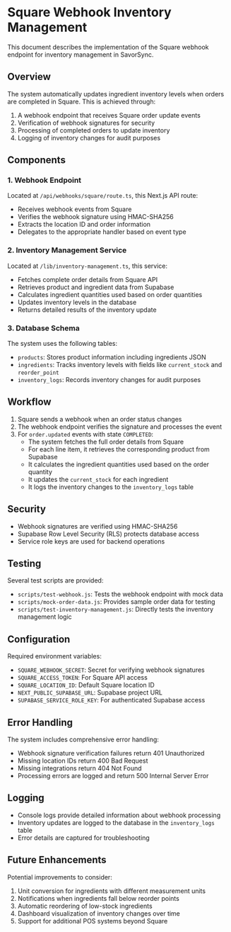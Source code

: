 # Square Webhook Inventory Management

This document describes the implementation of the Square webhook endpoint for inventory management in SavorSync.

## Overview

The system automatically updates ingredient inventory levels when orders are completed in Square. This is achieved through:

1. A webhook endpoint that receives Square order update events
2. Verification of webhook signatures for security
3. Processing of completed orders to update inventory
4. Logging of inventory changes for audit purposes

## Components

### 1. Webhook Endpoint

Located at `/api/webhooks/square/route.ts`, this Next.js API route:
- Receives webhook events from Square
- Verifies the webhook signature using HMAC-SHA256
- Extracts the location ID and order information
- Delegates to the appropriate handler based on event type

### 2. Inventory Management Service

Located at `/lib/inventory-management.ts`, this service:
- Fetches complete order details from Square API
- Retrieves product and ingredient data from Supabase
- Calculates ingredient quantities used based on order quantities
- Updates inventory levels in the database
- Returns detailed results of the inventory update

### 3. Database Schema

The system uses the following tables:
- `products`: Stores product information including ingredients JSON
- `ingredients`: Tracks inventory levels with fields like `current_stock` and `reorder_point`
- `inventory_logs`: Records inventory changes for audit purposes

## Workflow

1. Square sends a webhook when an order status changes
2. The webhook endpoint verifies the signature and processes the event
3. For `order.updated` events with state `COMPLETED`:
   - The system fetches the full order details from Square
   - For each line item, it retrieves the corresponding product from Supabase
   - It calculates the ingredient quantities used based on the order quantity
   - It updates the `current_stock` for each ingredient
   - It logs the inventory changes to the `inventory_logs` table

## Security

- Webhook signatures are verified using HMAC-SHA256
- Supabase Row Level Security (RLS) protects database access
- Service role keys are used for backend operations

## Testing

Several test scripts are provided:
- `scripts/test-webhook.js`: Tests the webhook endpoint with mock data
- `scripts/mock-order-data.js`: Provides sample order data for testing
- `scripts/test-inventory-management.js`: Directly tests the inventory management logic

## Configuration

Required environment variables:
- `SQUARE_WEBHOOK_SECRET`: Secret for verifying webhook signatures
- `SQUARE_ACCESS_TOKEN`: For Square API access
- `SQUARE_LOCATION_ID`: Default Square location ID
- `NEXT_PUBLIC_SUPABASE_URL`: Supabase project URL
- `SUPABASE_SERVICE_ROLE_KEY`: For authenticated Supabase access

## Error Handling

The system includes comprehensive error handling:
- Webhook signature verification failures return 401 Unauthorized
- Missing location IDs return 400 Bad Request
- Missing integrations return 404 Not Found
- Processing errors are logged and return 500 Internal Server Error

## Logging

- Console logs provide detailed information about webhook processing
- Inventory updates are logged to the database in the `inventory_logs` table
- Error details are captured for troubleshooting

## Future Enhancements

Potential improvements to consider:
1. Unit conversion for ingredients with different measurement units
2. Notifications when ingredients fall below reorder points
3. Automatic reordering of low-stock ingredients
4. Dashboard visualization of inventory changes over time
5. Support for additional POS systems beyond Square
